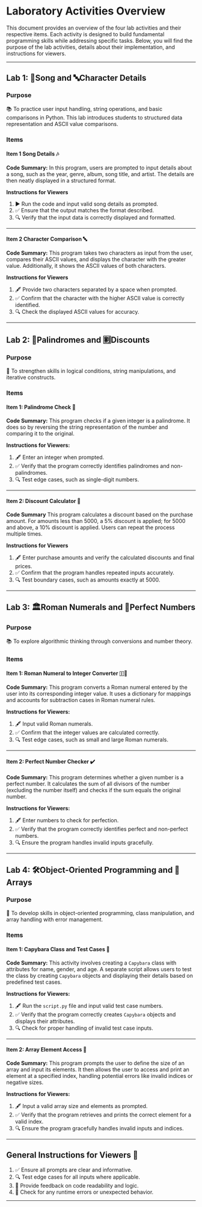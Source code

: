 # Laboratory Activities Overview

This document provides an overview of the four lab activities and their respective items. Each activity is designed to build fundamental programming skills while addressing specific tasks. Below, you will find the purpose of the lab activities, details about their implementation, and instructions for viewers.

---

## Lab 1: 🎵Song and 🔤Character Details

### Purpose
📚 To practice user input handling, string operations, and basic comparisons in Python. This lab introduces students to structured data representation and ASCII value comparisons.

### Items

#### Item 1 Song Details 🎶
**Code Summary:**
In this program, users are prompted to input details about a song, such as the year, genre, album, song title, and artist. The details are then neatly displayed in a structured format.

**Instructions for Viewers**
1. ▶️ Run the code and input valid song details as prompted.
2. ✅ Ensure that the output matches the format described.
3. 🔍 Verify that the input data is correctly displayed and formatted.

---

#### Item 2 Character Comparison 🔤
**Code Summary:**
This program takes two characters as input from the user, compares their ASCII values, and displays the character with the greater value. Additionally, it shows the ASCII values of both characters.

**Instructions for Viewers**
1. 🖋️ Provide two characters separated by a space when prompted.
2. ✅ Confirm that the character with the higher ASCII value is correctly identified.
3. 🔍 Check the displayed ASCII values for accuracy.

---

## Lab 2: 🔢Palindromes and 󠀥󠀥🈹Discounts

### Purpose
🎯 To strengthen skills in logical conditions, string manipulations, and iterative constructs.

### Items

#### Item 1: Palindrome Check 🔄
**Code Summary:**
This program checks if a given integer is a palindrome. It does so by reversing the string representation of the number and comparing it to the original.

**Instructions for Viewers:**
1. 🖋️ Enter an integer when prompted.
2. ✅ Verify that the program correctly identifies palindromes and non-palindromes.
3. 🔍 Test edge cases, such as single-digit numbers.

---

#### Item 2: Discount Calculator 💸
**Code Summary**
This program calculates a discount based on the purchase amount. For amounts less than 5000, a 5% discount is applied; for 5000 and above, a 10% discount is applied. Users can repeat the process multiple times.

**Instructions for Viewers**
1. 🖋️ Enter purchase amounts and verify the calculated discounts and final prices.
2. ✅ Confirm that the program handles repeated inputs accurately.
3. 🔍 Test boundary cases, such as amounts exactly at 5000.

---

## Lab 3: 🏛️Roman Numerals and 🧮Perfect Numbers

### Purpose
📚 To explore algorithmic thinking through conversions and number theory.

### Items

#### Item 1: Roman Numeral to Integer Converter 🇮🔢
**Code Summary:**
This program converts a Roman numeral entered by the user into its corresponding integer value. It uses a dictionary for mappings and accounts for subtraction cases in Roman numeral rules.

**Instructions for Viewers:**
1. 🖋️ Input valid Roman numerals.
2. ✅ Confirm that the integer values are calculated correctly.
3. 🔍 Test edge cases, such as small and large Roman numerals.

---

#### Item 2: Perfect Number Checker ✔️
**Code Summary:**
This program determines whether a given number is a perfect number. It calculates the sum of all divisors of the number (excluding the number itself) and checks if the sum equals the original number.

**Instructions for Viewers:**
1. 🖋️ Enter numbers to check for perfection.
2. ✅ Verify that the program correctly identifies perfect and non-perfect numbers.
3. 🔍 Ensure the program handles invalid inputs gracefully.

---

## Lab 4: 🛠️Object-Oriented Programming and 💾Arrays

### Purpose
🎯 To develop skills in object-oriented programming, class manipulation, and array handling with error management.

### Items

#### Item 1: Capybara Class and Test Cases 🐾
**Code Summary:**
This activity involves creating a `Capybara` class with attributes for name, gender, and age. A separate script allows users to test the class by creating `Capybara` objects and displaying their details based on predefined test cases.

**Instructions for Viewers:**
1. 🖋️ Run the `script.py` file and input valid test case numbers.
2. ✅ Verify that the program correctly creates `Capybara` objects and displays their attributes.
3. 🔍 Check for proper handling of invalid test case inputs.

---

#### Item 2: Array Element Access 🔢
**Code Summary:**
This program prompts the user to define the size of an array and input its elements. It then allows the user to access and print an element at a specified index, handling potential errors like invalid indices or negative sizes.

**Instructions for Viewers:**
1. 🖋️ Input a valid array size and elements as prompted.
2. ✅ Verify that the program retrieves and prints the correct element for a valid index.
3. 🔍 Ensure the program gracefully handles invalid inputs and indices.

---

## General Instructions for Viewers 📝
1. ✅ Ensure all prompts are clear and informative.
2. 🔍 Test edge cases for all inputs where applicable.
3. 💬 Provide feedback on code readability and logic.
4. 🚨 Check for any runtime errors or unexpected behavior.

---
